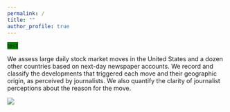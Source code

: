 ```yaml
---
permalink: /
title: ""
author_profile: true
---
```


<span style="background-color:green" style="color:red">test</span>

We assess large daily stock market moves in the United States and a dozen other countries based on next-day newspaper accounts. We record and classify the developments that triggered each move and their geographic origin, as perceived by journalists. We also quantify the clarity of journalist perceptions about the reason for the move.

<a href='https://docs.google.com/spreadsheets/d/1BtWwJ-DSvbxsfPoDShWBvEgVbbt65C1g5qiDQST4Sic/edit#gid=1174245246'><img src='https://stockjumpswebsite.github.io/stockjumps/files/fig1v2.png'></a>

